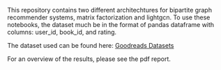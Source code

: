 This repository contains two different architechtures for bipartite graph recommender systems, matrix factorization and lightgcn. To use these notebooks, the dataset much be in the format of pandas dataframe with columns: user_id, book_id, and 
rating.

The dataset used can be found here:
[Goodreads Datasets](https://mengtingwan.github.io/data/goodreads.html)

For an overview of the results, please see the pdf report. 
